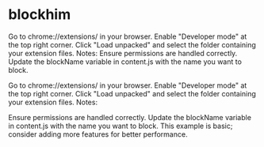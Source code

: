 # blockhim
Go to chrome://extensions/ in your browser. Enable "Developer mode" at the top right corner. Click "Load unpacked" and select the folder containing your extension files. Notes:  Ensure permissions are handled correctly. Update the blockName variable in content.js with the name you want to block. 

Go to chrome://extensions/ in your browser.
Enable "Developer mode" at the top right corner.
Click "Load unpacked" and select the folder containing your extension files.
Notes:

Ensure permissions are handled correctly.
Update the blockName variable in content.js with the name you want to block.
This example is basic; consider adding more features for better performance.
